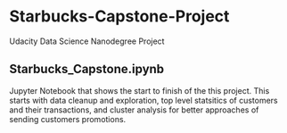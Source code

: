 # Starbucks-Capstone-Project
Udacity Data Science Nanodegree Project

## Starbucks_Capstone.ipynb
Jupyter Notebook that shows the start to finish of the this project. This starts with data cleanup and exploration, top level statsitics of customers and their transactions, and cluster analysis for better approaches of sending customers promotions.
